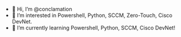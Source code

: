 - 👋 Hi, I’m @conclamation
- 👀 I’m interested in Powershell, Python, SCCM, Zero-Touch, Cisco DevNet.
- 🌱 I’m currently learning Powershell, Python, SCCM, Cisco DevNet!
